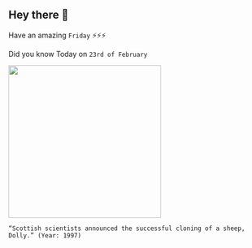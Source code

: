 ## Hey there 👋
Have an amazing `Friday` ⚡⚡⚡

Did you know Today on `23rd of February`
 
 [<img src="https://i.imgur.com/duxn8EM.png" width="300" />](http://news.bbc.co.uk/onthisday/hi/dates/stories/february/22/newsid_4245000/4245877.stm) 
 ```
“Scottish scientists announced the successful cloning of a sheep, Dolly.” (Year: 1997)
```
